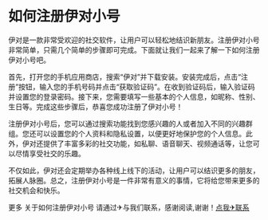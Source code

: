 # 如何注册伊对小号

伊对是一款非常受欢迎的社交软件，让用户可以轻松地结识新朋友。注册伊对小号非常简单，只需几个简单的步骤即可完成。下面就让我们一起来了解一下如何注册伊对小号吧。

首先，打开您的手机应用商店，搜索“伊对”并下载安装。安装完成后，点击“注册”按钮，输入您的手机号码并点击“获取验证码”。在收到验证码后，输入验证码并设置您的登录密码。接下来，您需要填写一些基本的个人信息，如昵称、性别、生日等。完成这些步骤后，恭喜您成功注册了伊对小号！

注册伊对小号后，您可以通过搜索功能找到您感兴趣的人或者加入不同的兴趣群组。您还可以设置您的个人资料和隐私设置，以便更好地保护您的个人信息。此外，伊对还提供了丰富多彩的社交功能，如私聊、语音聊天、视频通话等，让您可以尽情享受社交的乐趣。

不仅如此，伊对还会定期举办各种线上线下的活动，让用户可以结识更多的朋友，拓展人脉圈。总之，注册伊对小号是一件非常有意义的事情，它将给您带来更多的社交机会和快乐。

更多 关于如何注册伊对小号 请通过✈与我们联系，感谢阅读,谢谢！[点我✈联系](https://d.k02.cc)